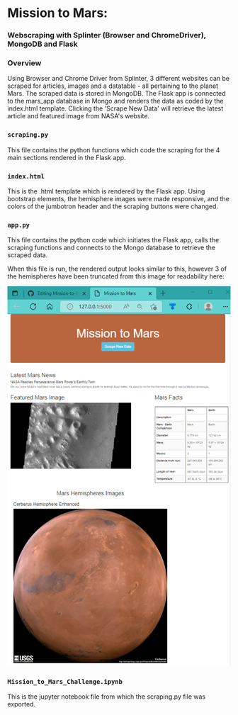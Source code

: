 # Mission to Mars:
### Webscraping with Splinter (Browser and ChromeDriver), MongoDB and Flask

### Overview

Using Browser and Chrome Driver from Splinter, 3 different websites can be scraped for articles, images and a datatable - all pertaining to the planet Mars.  The scraped data is stored in MongoDB.  The Flask app is connected to the mars_app database in Mongo and renders the data as coded by the index.html template.  Clicking the 'Scrape New Data' will retrieve the latest article and featured image from NASA's website.

### `scraping.py`

This file contains the python functions which code the scraping for the 4 main sections rendered in the Flask app.

### `index.html`

This is the .html template which is rendered by the Flask app.
Using bootstrap elements, the hemisphere images were made responsive, and the colors of the jumbotron header and the scraping buttons were changed.

### `app.py`

This file contains the python code which initiates the Flask app, calls the scraping functions and connects to the Mongo database to retrieve the scraped data.

When this file is run, the rendered output looks similar to this, however 3 of the hemispheres have been truncated from this image for readability here:

![rendered](https://github.com/lnshewmo/Mission-to-Mars/blob/main/index_rendered.png)

### `Mission_to_Mars_Challenge.ipynb`

This is the jupyter notebook file from which the scraping.py file was exported.


